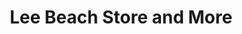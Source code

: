---
title: "Lee Beach Store and More"
url: /lee-on-the-solent/lee-beach-store-and-more/
shop: convenience
---